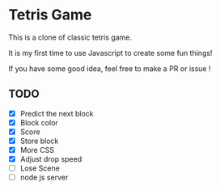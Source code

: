 # Tetris Game
This is a clone of classic tetris game.

It is my first time to use Javascript to create some fun things! 

If you have some good idea, feel free to make a PR or issue !

## TODO
- [x] Predict the next block
- [x] Block color 
- [x] Score 
- [x] Store block 
- [x] More CSS
- [x] Adjust drop speed 
- [ ] Lose Scene
- [ ] node js server 